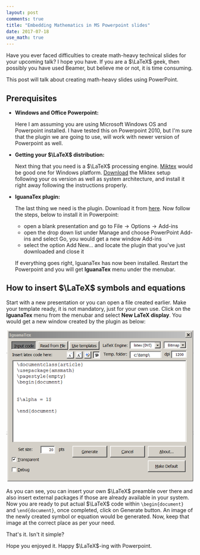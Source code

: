 ```yaml
---
layout: post
comments: true
title: "Embedding Mathematics in MS Powerpoint slides"
date: 2017-07-18
use_math: true
---
```


Have you ever faced difficulties to create math-heavy technical slides for your upcoming talk? I hope you have.
If you are a $\LaTeX$ geek, then possibly you have used Beamer, but believe me or not, it is time consuming.

This post will talk about creating math-heavy slides using PowerPoint.

## Prerequisites

+ **Windows and Office Powerpoint:**

   Here I am assuming you are using Microsoft Windows OS and Powerpoint installed. I have tested this on Powerpoint 2010,
   but I'm sure that the plugin we are going to use, will work with newer version of Powerpoint as well.

+ **Getting your $\LaTeX$ distribution:**

   Next thing that you need is a $\LaTeX$ processing engine. [Miktex](https://miktex.org/) would be good one for Windows platform. [Download](https://miktex.org/download) the Miktex setup following your os version as well as system architecture, and install it
   right away following the instructions properly.

+ **IguanaTex plugin:**

   The last thing we need is the plugin. Download it from [here](http://www.jonathanleroux.org/software/iguanatex/download.html). Now follow the steps,
   below to install it in Powerpoint:

   * open a blank presentation and go to $\text{File} \rightarrow \text{Options} \rightarrow \text{Add-ins}$
   * open the drop down list under $\text{Manage}$ and choose $\text{PowerPoint Add-ins}$ and select $\text{Go}$,
     you would get a new window $\text{Add-ins}$
   * select the option $\text{Add New...}$ and locate the plugin that you've just downloaded and close it

   If everything goes right, IguanaTex has now been installed. Restart the Powerpoint and you will get
   **IguanaTex** menu under the menubar.

## How to insert $\LaTeX$ symbols and equations

Start with a new presentation or you can open a file created earlier. Make your template ready, it is not mandatory, just for your own use.
Click on the **IguanaTex** menu from the menubar and select **New LaTeX display**. You would get a new window created by the plugin as below:

![test](/images/display_latex.png?style=centerme)

As you can see, you can insert your own $\LaTeX$ preamble over there and also insert external packages if those are already available in your system.
Now you are ready to put actual $\LaTeX$ code within `\begin{document}` and `\end{document}`, once completed, click on $\text{Generate}$ button. An image
of the newly created symbol or equation would be generated. Now, keep that image at the correct place as per your need.

That's it. Isn't it simple?

Hope you enjoyed it. Happy $\LaTeX$-ing with Powerpoint.
